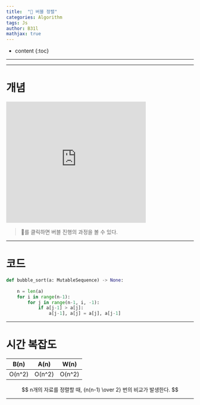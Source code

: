 ```yaml
---
title:  "🍺 버블 정렬"
categories: Algorithm
tags: Js
author: B31l
mathjax: true
---
```




* content
{:toc}




___









___

# 개념

<iframe width="375px" height="325px" src="https://b31l.github.io/bubble/" frameborder="0"></iframe>

> 🍺를 클릭하면 버블 진행의 과정을 볼 수 있다.



---

# 코드

```python
def bubble_sort(a: MutableSequence) -> None:
    
    n = len(a)
    for i in range(n-1):
        for j in range(n-1, i, -1):
            if a[j-1] > a[j]:
                a[j-1], a[j] = a[j], a[j-1]
```



---

# 시간 복잡도

|  B(n)  |  A(n)  |  W(n)  |
| :----: | :----: | :----: |
| O(n^2) | O(n^2) | O(n^2) |

$$
n개의  자료를 정렬할 때, {n(n-1) \over 2} 번의 비교가 발생한다.
$$



---

